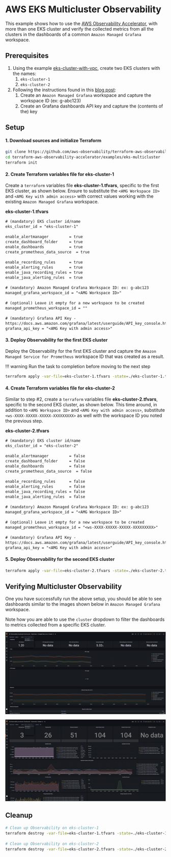 # AWS EKS Multicluster Observability

This example shows how to use the [AWS Observability Accelerator](https://github.com/aws-observability/terraform-aws-observability-accelerator), with more than one EKS cluster and verify the collected metrics from all the clusters in the dashboards of a common `Amazon Managed Grafana` workspace.

## Prerequisites

1. Using the example [eks-cluster-with-vpc](../eks-cluster-with-vpc/), create two EKS clusters with the names:
   1. `eks-cluster-1`
   2. `eks-cluster-2`
2. Following the instructions found in this [blog post](https://aws.amazon.com/blogs/mt/announcing-aws-observability-accelerator-to-configure-comprehensive-observability-for-amazon-eks/):
   1. Create an `Amazon Managed Grafana` workspace and capture the workspace ID (ex: g-abc123)
   2. Create an Grafana dashboards API key and capture the (contents of the) key

## Setup

#### 1. Download sources and initialize Terraform

```sh
git clone https://github.com/aws-observability/terraform-aws-observability-accelerator.git
cd terraform-aws-observability-accelerator/examples/eks-multicluster
terraform init
```

#### 2. Create Terraform variables file for eks-cluster-1

Create a `terraform` variables file **eks-cluster-1.tfvars**, specific to the first EKS cluster, as shown below. Ensure to substitute the `<AMG Workspace ID>` and `<AMG Key with admin access>` with correct values working with the existing `Amazon Managed Grafana` workspace.

**eks-cluster-1.tfvars**
```
# (mandatory) EKS cluster id/name
eks_cluster_id = "eks-cluster-1"

enable_alertmanager         = true
create_dashboard_folder     = true
enable_dashboards           = true
create_prometheus_data_source  = true

enable_recording_rules      = true
enable_alerting_rules       = true
enable_java_recording_rules = true
enable_java_alerting_rules  = true

# (mandatory) Amazon Managed Grafana Workspace ID: ex: g-abc123
managed_grafana_workspace_id = "<AMG Workspace ID>"

# (optional) Leave it empty for a new workspace to be created
managed_prometheus_workspace_id = ""

# (mandatory) Grafana API Key - https://docs.aws.amazon.com/grafana/latest/userguide/API_key_console.html
grafana_api_key = "<AMG Key with admin access>"
```

#### 3. Deploy Observability for the first EKS cluster

Deploy the Observability for the first EKS cluster and capture the `Amazon Managed Service for Prometheus` workspace ID that was created as a result.

!!! warning
    Run the task to completion before moving to the next step

```sh
terraform apply -var-file=eks-cluster-1.tfvars -state=./eks-cluster-1.tfstate --auto-approve
```

#### 4. Create Terraform variables file for eks-cluster-2

Similar to step #2, create a `terraform` variables file **eks-cluster-2.tfvars**, specific to the second EKS cluster, as shown below. This time around, in addition to `<AMG Workspace ID>` and `<AMG Key with admin access>`, substitute `<ws-XXXX-XXXXX-XXXXX-XXXXXXXXX>` as well with the workspace ID you noted the previous step.

**eks-cluster-2.tfvars**
```
# (mandatory) EKS cluster id/name
eks_cluster_id = "eks-cluster-2"

enable_alertmanager         = false
create_dashboard_folder     = false
enable_dashboards           = false
create_prometheus_data_source  = false

enable_recording_rules      = false
enable_alerting_rules       = false
enable_java_recording_rules = false
enable_java_alerting_rules  = false

# (mandatory) Amazon Managed Grafana Workspace ID: ex: g-abc123
managed_grafana_workspace_id = "<AMG Workspace ID>"

# (optional) Leave it empty for a new workspace to be created
managed_prometheus_workspace_id = "<ws-XXXX-XXXXX-XXXXX-XXXXXXXXX>"

# (mandatory) Grafana API Key - https://docs.aws.amazon.com/grafana/latest/userguide/API_key_console.html
grafana_api_key = "<AMG Key with admin access>"
```

#### 5. Deploy Observability for the second EKS cluster

```sh
terraform apply -var-file=eks-cluster-2.tfvars -state=./eks-cluster-2.tfstate --auto-approve
```

## Verifying Multicluster Observability

One you have successfully run the above setup, you should be able to see dashboards similar to the images shown below in `Amazon Managed Grafana` workspace.

Note how you are able to use the `cluster` dropdown to filter the dashboards to metrics collected from a specific EKS cluster.

![Sample Image 1](../../docs/images/eks-multicluster-1.png)

![Sample Image 2](../../docs/images/eks-multicluster-2.png)

## Cleanup

```sh
# Clean up Observability on eks-cluster-1
terraform destroy -var-file=eks-cluster-1.tfvars -state=./eks-cluster-1.tfstate --auto-approve

# Clean up Observability on eks-cluster-2
terraform destroy -var-file=eks-cluster-2.tfvars -state=./eks-cluster-2.tfstate --auto-approve
```
